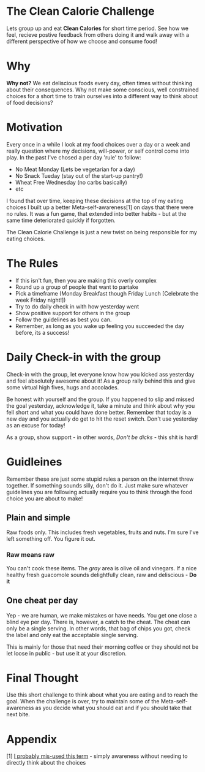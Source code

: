# The Clean Calorie Challenge
Lets group up and eat **Clean Calories** for short time period. See how we feel, recieve postive feedback from others doing it and walk away with a different perspective of how we choose and consume food!

# Why
**Why not?** We eat deliscious foods every day, often times without thinking about their consequences. Why not make some conscious, well constrained choices for a short time to train ourselves into a different way to think about of food decisions?

# Motivation
Every once in a while I look at my food choices over a day or a week and really question where my decisions, will-power, or self control come into play. In the past I've chosed a per day 'rule' to follow:

- No Meat Monday (Lets be vegetarian for a day)
- No Snack Tueday (stay out of the start-up pantry!)
- Wheat Free Wednesday (no carbs basically)
- etc

I found that over time, keeping these decisions at the top of my eating choices I built up a better Meta-self-awareness[1] on days that there were no rules. It was a fun game, that extended into better habits - but at the same time deteriorated quickly if forgotten.

The Clean Calorie Challenge is just a new twist on being responsible for my eating choices. 

# The Rules

- If this isn't fun, then you are making this overly complex
- Round up a group of people that want to partake
- Pick a timeframe (Monday Breakfast though Friday Lunch [Celebrate the week Friday night!])
- Try to do daily check in with how yesterday went
- Show positive support for others in the group
- Follow the guidelines as best you can.
- Remember, as long as you wake up feeling you succeeded the day before, its a success!

# Daily Check-in with the group

Check-in with the group, let everyone know how you kicked ass yesterday and feel absolutely awesome about it! As a group rally behind this and give some virtual high fives, hugs and accolades. 

Be honest with yourself and the group. If you happened to slip and missed the goal yesterday, acknowledge it, take a minute and think about why you fell short and what you could have done better. Remember that today is a new day and you actually do get to hit the reset switch. Don't use yesterday as an excuse for today! 

As a group, show support - in other words, *Don't be dicks* - this shit is hard!

# Guidleines
Remember these are just some stupid rules a person on the internet threw together. If something sounds silly, don't do it. Just make sure whatever guidelines you are following actually require you to think through the food choice you are about to make!

## Plain and simple
Raw foods only. This includes fresh vegetables, fruits and nuts. I'm sure I've left something off. You figure it out.
 
 ### Raw means raw
 You can't cook these items. The *gray* area is olive oil and vinegars. If a nice healthy fresh guacomole sounds delightfully clean, raw and deliscious - **Do it**
 
 ## One cheat per day
 Yep - we are human, we make mistakes or have needs. You get one close a blind eye per day. There is, however, a catch to the cheat. The cheat can only be a single serving. In other words, that bag of chips you got, check the label and only eat the acceptable single serving.
 
 This is mainly for those that need their morning coffee or they should not be let loose in public - but use it at your discretion.
 
 # Final Thought
 Use this short challenge to think about what you are eating and to reach the goal. When the challenge is over, try to maintain some of the Meta-self-awareness as you decide what you should eat and if you should take that next bite.


# Appendix

[1] [I probably mis-used this term](https://en.wikipedia.org/wiki/Level_of_consciousness_(Esotericism)) - simply awareness without needing to directly think about the choices
